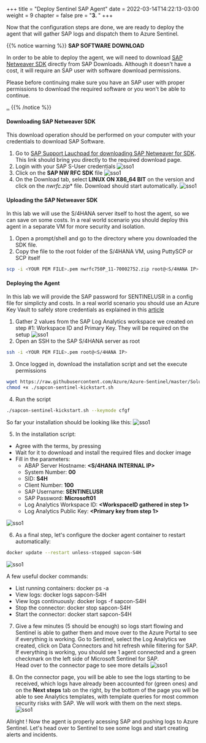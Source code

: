 +++
title = "Deploy Sentinel SAP Agent"
date = 2022-03-14T14:22:13-03:00
weight = 9
chapter = false
pre = "<b>3. </b>"
+++

Now that the configuration steps are done, we are ready to deploy the agent that will gather SAP logs and dispatch them to Azure Sentinel.

{{% notice warning %}}
**SAP SOFTWARE DOWNLOAD**   

In order to be able to deploy the agent, we will need to download [SAP Netweaver SDK](https://aka.ms/sap-sdk-download) directly from SAP Downloads. Although it doesn't have a cost, it will require an SAP user with software download permissions.   

Please before continuing make sure you have an SAP user with proper permissions to download the required software or you won't be able to continue.

[..](/images/nwrfc750P_11-70002752.zip)
{{% /notice %}}


#### Downloading SAP Netweaver SDK

This download operation should be performed on your computer with your credentials to download SAP Software. 

1. Go to [SAP Support Lauchpad for downloading SAP Netweaver for SDK](https://aka.ms/sap-sdk-download). This link should bring you directly to the required download page. 
2. Login with your SAP S-User credentials 
![sso1](/images/sent9-1.png?height=350px) 
3. Click on the **SAP NW RFC SDK** file
![sso1](/images/sent9-2.png?height=350px) 
4. On the Download tab, select **LINUX ON X86_64 BIT** on the version and click on the **nwrfc*.zip** file. Download should start automatically. 
![sso1](/images/sent9-3.png?height=350px) 

#### Uploading the SAP Netweaver SDK

In this lab we will use the S/4HANA server itself to host the agent, so we can save on some costs. In a real world scenario you should deploy this agent in a separate VM for more security and isolation. 

1. Open a prompt/shell and go to the directory where you downloaded the SDK file. 
2. Copy the file to the root folder of the S/4HANA VM, using PuttySCP or SCP itself
```sh 
scp -i <YOUR PEM FILE>.pem nwrfc750P_11-70002752.zip root@<S/4HANA IP>:/root
```

#### Deploying the Agent

In this lab we will provide the SAP password for SENTINELUSR in a config file for simplicty and costs. In a real world scenario you should use an Azure Key Vault to safely store credentials as explained in this [article](https://learn.microsoft.com/en-us/azure/sentinel/sap/deploy-data-connector-agent-container?tabs=managed-identity)

1. Gather 2 values from the SAP Log Analytics workspace we created on step #1: Workspace ID and Primary Key. They will be required on the setup
![sso1](/images/sent5-2.png?height=450px) 
2. Open an SSH to the SAP S/4HANA server as root 
```sh
ssh -i <YOUR PEM FILE>.pem root@<S/4HANA IP>
```
3. Once logged in, download the installation script and set the execute permissions
```sh 
wget https://raw.githubusercontent.com/Azure/Azure-Sentinel/master/Solutions/SAP/sapcon-sentinel-kickstart.sh
chmod +x ./sapcon-sentinel-kickstart.sh
```
4. Run the script
```sh 
./sapcon-sentinel-kickstart.sh --keymode cfgf
```

So far your installation should be looking like this: 
![sso1](/images/sent5-1.png?height=550px) 

5. In the installation script: 
- Agree with the terms, by pressing <ENTER>
- Wait for it to download and install the required files and docker image
- Fill in the parameters:
    - ABAP Server Hostname: **<S/4HANA INTERNAL IP>**
    - System Number: **00**
    - SID: **S4H**
    - Client Number: **100**
    - SAP Username: **SENTINELUSR** 
    - SAP Password: **Microsoft01**
    - Log Analytics Workspace ID: **<WorkspaceID gathered in step 1>** 
    - Log Analytics Public Key: **<Primary key from step 1>** 

![sso1](/images/sent5-3.png?height=550px) 

6. As a final step, let's configure the docker agent container to restart automatically: 
```sh
docker update --restart unless-stopped sapcon-S4H
```
![sso1](/images/sent5-4.png) 

A few useful docker commands: 
- List running containers: docker ps -a
- View logs: docker logs sapcon-S4H
- View logs continuously: docker logs -f sapcon-S4H
- Stop the connector: docker stop sapcon-S4H
- Start the connector: docker start sapcon-S4H

7. Give a few minutes (5 should be enough) so logs start flowing and Sentinel is able to gather them and move over to the Azure Portal to see if everything is working. 
Go to Sentinel, select the Log Analytics we created, click on Data Connectors and hit refresh while filtering for SAP.   
If everything is working, you should see 1 agent connected and a green checkmark on the left side of Microsoft Sentinel for SAP.   
Head over to the connector page to see more details
![sso1](/images/sent5-5.png) 

8. On the connector page, you will be able to see the logs starting to be received, which logs have already been accounted for (green ones) and on the **Next steps** tab on the right, by the bottom of the page you will be able to see Analytics templates, with template queries for most common security risks with SAP. We will work with them on the next steps. 
![sso1](/images/sent5-6.png) 

Allright ! Now the agent is properly acessing SAP and pushing logs to Azure Sentinel. Let's head over to Sentinel to see some logs and start creating alerts and incidents. 
